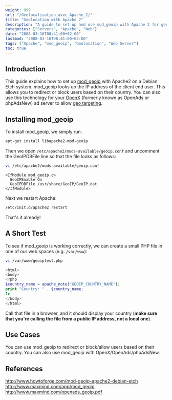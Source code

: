 ```yaml
---
weight: 999
url: "/Geolocalisation_avec_Apache_2/"
title: "Geolocation with Apache 2"
description: "A guide to set up and use mod_geoip with Apache 2 for geographical targeting and IP-based filtering."
categories: ["Servers", "Apache", "Web"]
date: "2008-03-16T08:41:00+02:00"
lastmod: "2008-03-16T08:41:00+02:00"
tags: ["Apache", "mod_geoip", "Geolocation", "Web Server"]
toc: true
---
```


## Introduction

This guide explains how to set up [mod_geoip](https://www.maxmind.com/app/mod_geoip) with Apache2 on a Debian Etch system. mod_geoip looks up the IP address of the client end user. This allows you to redirect or block users based on their country. You can also use this technology for your [OpenX](https://www.openx.org/) (formerly known as OpenAds or phpAdsNew) ad server to allow [geo targeting](https://en.wikipedia.org/wiki/Geo_targeting).

## Installing mod_geoip

To install mod_geoip, we simply run:

```bash
apt-get install libapache2-mod-geoip
```

Then we open `/etc/apache2/mods-available/geoip.conf` and uncomment the GeoIPDBFile line so that the file looks as follows:

```bash
vi /etc/apache2/mods-available/geoip.conf
```

```
<IfModule mod_geoip.c>
  GeoIPEnable On
  GeoIPDBFile /usr/share/GeoIP/GeoIP.dat
</IfModule>
```

Next we restart Apache:

```bash
/etc/init.d/apache2 restart
```

That's it already!

## A Short Test

To see if mod_geoip is working correctly, we can create a small PHP file in one of our web spaces (e.g. `/var/www`):

```bash
vi /var/www/geoiptest.php
```

```php
<html>
<body>
<?php
$country_name = apache_note("GEOIP_COUNTRY_NAME");
print "Country: " . $country_name;
?>
</body>
</html>
```

Call that file in a browser, and it should display your country (**make sure that you're calling the file from a public IP address, not a local one**).

## Use Cases

You can use mod_geoip to redirect or block/allow users based on their country.
You can also use mod_geoip with OpenX/OpenAds/phpAdsNew.

## References

http://www.howtoforge.com/mod-geoip-apache2-debian-etch  
http://www.maxmind.com/app/mod_geoip  
http://www.maxmind.com/openads_geoip.pdf
